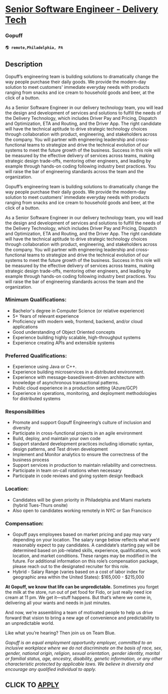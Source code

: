 # [Senior Software Engineer - Delivery Tech](https://www.remotewlb.com/apply/senior-software-engineer-delivery-tech)  
### Gopuff  
#### `🌎 remote,Philadelphia, PA`  

## Description

Gopuff’s engineering team is building solutions to dramatically change the way people purchase their daily goods. We provide the modern-day solution to meet customers' immediate everyday needs with products ranging from snacks and ice cream to household goods and beer, at the click of a button.

  

As a Senior Software Engineer in our delivery technology team, you will lead the design and development of services and solutions to fulfill the needs of the Delivery Technology, which includes Driver Pay and Pricing, Dispatch and Optimization, ETA and Routing, and the Driver App. The right candidate will have the technical aptitude to drive strategic technology choices through collaboration with product, engineering, and stakeholders across the company. You will partner with engineering leadership and cross-functional teams to strategize and drive the technical evolution of our systems to meet the future growth of the business. Success in this role will be measured by the effective delivery of services across teams, making strategic design trade-offs, mentoring other engineers, and leading by example through hands-on coding following industry best practices. You will raise the bar of engineering standards across the team and the organization.

  

  

Gopuff’s engineering team is building solutions to dramatically change the way people purchase their daily goods. We provide the modern-day solution to meet customers' immediate everyday needs with products ranging from snacks and ice cream to household goods and beer, at the click of a button.

  

As a Senior Software Engineer in our delivery technology team, you will lead the design and development of services and solutions to fulfill the needs of the Delivery Technology, which includes Driver Pay and Pricing, Dispatch and Optimization, ETA and Routing, and the Driver App. The right candidate will have the technical aptitude to drive strategic technology choices through collaboration with product, engineering, and stakeholders across the company. You will partner with engineering leadership and cross-functional teams to strategize and drive the technical evolution of our systems to meet the future growth of the business. Success in this role will be measured by the effective delivery of services across teams, making strategic design trade-offs, mentoring other engineers, and leading by example through hands-on coding following industry best practices. You will raise the bar of engineering standards across the team and the organization.

  

  

### Minimum Qualifications:

* Bachelor's degree in Computer Science (or relative experience)
* 5+ Years of relevant experience
* Proficiency with modern web, frontend, backend, and/or cloud applications
* Good understanding of Object Oriented concepts
* Experience building highly scalable, high-throughput systems
* Experience creating APIs and extensible systems

  

### Preferred Qualifications:

* Experience using Java or C++.
* Experience building microservices in a distributed environment.
* Experience with message-based/event-driven architecture with knowledge of asynchronous transactional patterns.
* Public cloud experience in a production setting (Azure/GCP)
* Experience in operations, monitoring, and deployment methodologies for distributed systems

  

### Responsibilities

* Promote and support Gopuff Engineering’s culture of inclusion and diversity 
* Participate in cross-functional projects in an agile environment
* Build, deploy, and maintain your own code
* Support standard development practices including idiomatic syntax, design patterns, and Test driven development
* Implement and Monitor analytics to ensure the correctness of the business process
* Support services in production to maintain reliability and correctness.
* Participate in team on-call rotations when necessary
* Participate in code reviews and giving system design feedback

  

### Location:

* Candidates will be given priority in Philadelphia and Miami markets (hybrid Tues-Thurs onsite)
* Also open to candidates working remotely in NYC or San Francisco

  

### Compensation:

* Gopuff pays employees based on market pricing and pay may vary depending on your location. The salary range below reflects what we’d reasonably expect to pay candidates. A candidate’s starting pay will be determined based on job-related skills, experience, qualifications, work location, and market conditions. These ranges may be modified in the future. For additional information on this role’s compensation package, please reach out to the designated recruiter for this role.
* Hybrid - Salary Range (varies based on a cost of labor index for geographic area within the United States): $165,000 - $215,000

  

 **At Gopuff, we know that life can be unpredictable.** Sometimes you forget the milk at the store, run out of pet food for Fido, or just really need ice cream at 11 pm. We get it—stuff happens. But that’s where we come in, delivering all your wants and needs in just minutes.

  

And now, we’re assembling a team of motivated people to help us drive forward that vision to bring a new age of convenience and predictability to an unpredictable world.

  

Like what you’re hearing? Then join us on Team Blue.

  

 _Gopuff is an equal employment opportunity employer, committed to an inclusive workplace where we do not discriminate on the basis of race, sex, gender, national origin, religion, sexual orientation, gender identity, marital or familial status, age, ancestry, disability, genetic information, or any other characteristic protected by applicable laws. We believe in diversity and encourage any qualified individual to apply._

  
## CLICK TO [APPLY](https://www.remotewlb.com/apply/senior-software-engineer-delivery-tech)

